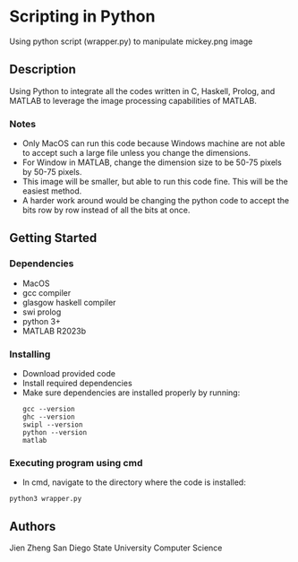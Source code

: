 # Scripting in Python

Using python script (wrapper.py) to manipulate mickey.png image

## Description

Using Python to integrate all the codes written in C, Haskell, Prolog, and MATLAB to leverage the image processing capabilities of MATLAB.

### Notes

* Only MacOS can run this code because Windows machine are not able to accept such a large file unless you change the dimensions.
* For Window in MATLAB, change the dimension size to be 50-75 pixels by 50-75 pixels.
* This image will be smaller, but able to run this code fine. This will be the easiest method.
* A harder work around would be changing the python code to accept the bits row by row instead of all the bits at once.

## Getting Started

### Dependencies

* MacOS
* gcc compiler
* glasgow haskell compiler
* swi prolog
* python 3+
* MATLAB R2023b

### Installing
* Download provided code
* Install required dependencies
* Make sure dependencies are installed properly by running:
  ```
  gcc --version
  ghc --version
  swipl --version
  python --version
  matlab
  ```

### Executing program using cmd

* In cmd, navigate to the directory where the code is installed:
```
python3 wrapper.py
```

## Authors

Jien Zheng 
San Diego State University Computer Science
